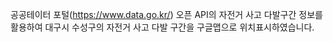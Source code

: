 공공테이터 포털(https://www.data.go.kr/) 오픈 API의 자전거 사고 다발구간 정보를 활용하여 대구시 수성구의 자전거 사고 다발 구간을 구글맵으로 위치표시하였습니다.